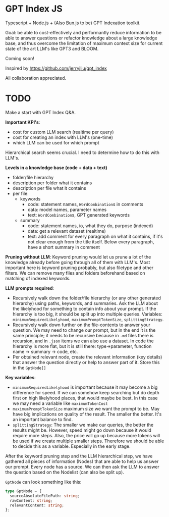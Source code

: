 # GPT Index JS

Typescript + Node.js + (Also Bun.js to be) GPT Indexation toolkit.

Goal: be able to cost-effectively and performantly reduce information to be able to answer questions or refactor knowledge about a large knowledge base, and thus overcome the limitation of maximum context size for current state of the art LLM's like GPT3 and BLOOM.

Coming soon!

Inspired by https://github.com/jerryjliu/gpt_index

All collaboration appreciated.

# TODO

Make a start with GPT Index Q&A.

**Important KPI's**:

- cost for custom LLM search (realtime per query)
- cost for creating an index with LLM's (one-time)
- which LLM can be used for which prompt

Hierarchical search seems crucial. I need to determine how to do this with LLM's.

**Levels in a knowledge base (code + data + text)**

- folder/file hierarchy
- description per folder what it contains
- description per file what it contains
- per file:
  - keywords
    - code: statement names, `WordCombination`s in comments
    - data: model names, parameter names
    - text: `WordCombination`s, GPT generated keywords
  - summary
    - code: statement names, io, what they do, purpose (indexed)
    - data: get a relevant dataset (realtime)
    - text: add comment <!-- like this --> for every paragraph on what it contains, if it's not clear enough from the title itself. Below every paragraph, have a short summary in comment

**Pruning without LLM**: Keyword pruning would let us prune a lot of the knowledge already before going through all of them with LLM's. Most important here is keyword pruning probably, but also filetype and other filters. We can remove many files and folders beforehand based on matching of indexed keywords.

**LLM prompts required**:

- Recursively walk down the folder/file hierarchy (or any other generated hierarchy) using paths, keywords, and summaries. Ask the LLM about the likelyhood for something to contain info about your prompt. If the hierarchy is too big, it should be split up into multiple queries. Variables: `minimumRequiredLikelyhood`, `maximumPromptTokenSize`, `splittingStrategy`.
- Recursively walk down further on the file-contents to answer your question. We may need to change our prompt, but in the end it is the same principle; it needs to be recursive because in `.md` files there is recursion, and in `.json` items we can also use a dataset. In code the hierarchy is more flat, but it is still there: type->parameter, function name -> summary -> code, etc.
- Per obtained relevant node, create the relevant information (key details) that answer the question directly or help to answer part of it. Store this in the `GptNode[]`

**Key variables**:

- `minimumRequiredLikelyhood` is important because it may become a big difference for speed. If we can somehow keep searching but do depth first on high likelyhood places, that would maybe be best. In this case we may need a variable like `maximumTokenCost`
- `maximumPromptTokenSize` maximum size we want the prompt to be. May have big implications on quality of the result. The smaller the better. It's an important balance to find.
- `splittingStrategy`: The smaller we make our queries, the better the results might be. However, speed might go down because it would require more steps. Also, the price will go up because more tokens will be used if we create multiple smaller steps. Therefore we should be able to decide this as a variable. Especially in the early stage.

After the keyword pruning step and the LLM hierarchical step, we have gathered all pieces of information (Nodes) that are able to help us answer our prompt. Every node has a source. We can then ask the LLM to answer the question based on the Nodelist (can also be split up).

`GptNode` can look something like this:

```ts
type GptNode = {
  sourceAbsoluteFilePath: string;
  rawContent: string;
  relevantContent: string;
};
```
